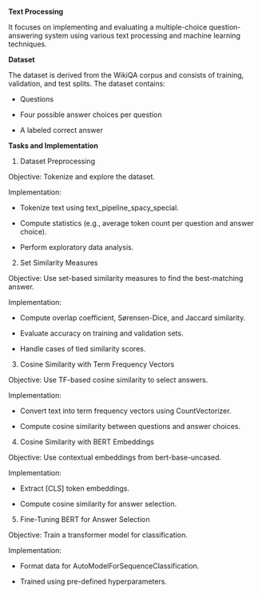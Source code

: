 **Text Processing**

It focuses on implementing and evaluating a multiple-choice question-answering system using various text processing and machine learning techniques.

**Dataset**

The dataset is derived from the WikiQA corpus and consists of training, validation, and test splits. The dataset contains:

* Questions

* Four possible answer choices per question

* A labeled correct answer

**Tasks and Implementation**

1. Dataset Preprocessing

Objective: Tokenize and explore the dataset.

Implementation:

* Tokenize text using text_pipeline_spacy_special.

* Compute statistics (e.g., average token count per question and answer choice).

* Perform exploratory data analysis.


2. Set Similarity Measures

Objective: Use set-based similarity measures to find the best-matching answer.

Implementation:

* Compute overlap coefficient, Sørensen-Dice, and Jaccard similarity.

* Evaluate accuracy on training and validation sets.

* Handle cases of tied similarity scores.


3. Cosine Similarity with Term Frequency Vectors

Objective: Use TF-based cosine similarity to select answers.

Implementation:

* Convert text into term frequency vectors using CountVectorizer.

* Compute cosine similarity between questions and answer choices.

4. Cosine Similarity with BERT Embeddings

Objective: Use contextual embeddings from bert-base-uncased.

Implementation:

* Extract [CLS] token embeddings.

* Compute cosine similarity for answer selection.

5. Fine-Tuning BERT for Answer Selection

Objective: Train a transformer model for classification.

Implementation:

* Format data for AutoModelForSequenceClassification.

* Trained using pre-defined hyperparameters.


